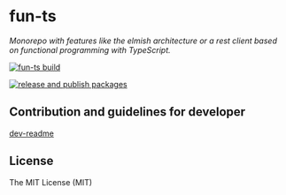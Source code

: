# fun-ts

*Monorepo with features like the elmish architecture or a rest client based on functional programming with TypeScript.*

[![fun-ts build](https://github.com/jphilipps/fun-ts/actions/workflows/fun-ts-build.yml/badge.svg)](https://github.com/jphilipps/fun-ts/actions/workflows/fun-ts-build.yml)

[![release and publish packages](https://github.com/jphilipps/fun-ts/actions/workflows/publish.yml/badge.svg)](https://github.com/jphilipps/fun-ts/actions/workflows/publish.yml)

## Contribution and guidelines for developer

[dev-readme](DEV-README.md)

## License

The MIT License (MIT)
